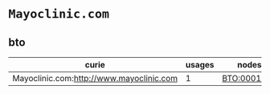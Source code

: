 # `Mayoclinic.com`

## bto

| curie                                    |   usages | nodes                                             |
|------------------------------------------|----------|---------------------------------------------------|
| Mayoclinic.com:http://www.mayoclinic.com |        1 | [BTO:0001054](https://bioregistry.io/BTO:0001054) |

